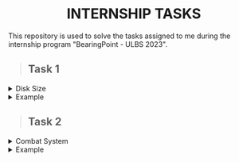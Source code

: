 <h1 align = "center"> INTERNSHIP TASKS </h1>
This repository is used to solve the tasks assigned to me during the internship program "BearingPoint - ULBS 2023".

> ## Task 1

<details>
  <summary>Disk Size</summary>

![task-1](disk-size/task-1.png)

</details>

<details>
  <summary>Example</summary>

<video src="disk-size/test.mp4" controls title="disk-size"></video>

</details>

> ## Task 2

<details>
  <summary>Combat System</summary>

![combat-system](combat-system/res/combat-system.png)

</details>

<details>
  <summary>Example</summary>

<video src="combat-system/res/test.mp4" controls title="Combat System"></video>

</details>
